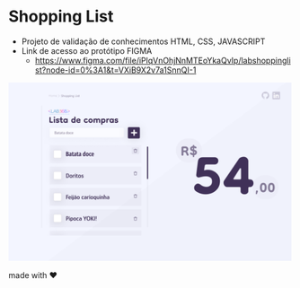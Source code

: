 # Shopping List

- Projeto de validação de conhecimentos HTML, CSS, JAVASCRIPT
- Link de acesso ao protótipo FIGMA 
    - <https://www.figma.com/file/iPlqVnOhjNnMTEoYkaQvIp/labshoppinglist?node-id=0%3A1&t=VXiB9X2v7a1SnnQI-1>

![](./public/img/layout.png)

made with ❤️